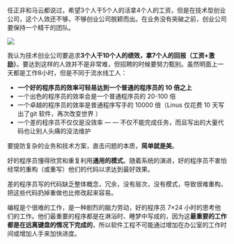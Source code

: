 [//title]: (技术公司的人效-好的程序员效率是普通程序员的10倍)
[//englishtitle]: (a-good-developer-is-10-times-more-efficient-than-an-average-developer)
[//category]: (career)
[//tags]: (创业公司,软件工程,招聘)
[//createtime]: (20200504)
[//updatetime]: (20200504)

任正非和马云都说过，希望3个人干5个人的活拿4个人的工资，但是在技术型创业公司，这个人效还不够，不够创业公司脱颖而出。在业务没有突破之前，创业公司要保持一个精干的团队。

![](https://cdn.liushiming.cn/img/20200504220538.png)

我认为技术创业公司要追求**3个人干10个人的绩效，拿7个人的回报（工资+激励）**。要达到这样的人效并不是非常难，但招聘的时候要努力甄别。虽然明面上一天都是工作8小时，但是不同于流水线工人：

- **一个好的程序员的效率可轻易达到一个普通的程序员的 10 倍之上**
- 一个出色的程序员的效率会是一个普通程序员的 20-100 倍
- 一个卓越的程序员的效率是普通程序写手的 10000 倍（Linus 仅花费 10 天写出了git 软件，再次改变世界 ）
- 一个差的程序员不仅仅是没效率 — — 不仅不能完成任务，而且写出的大量代码也让别人头痛的没法维护

要提防复杂的业务和技术方案，直击问题的本质，**简单就是美**。

好的程序员懂得欣赏和重复利用**通用的模式**。随着系统的演进，好的程序员不害怕经常的重构（或重写）他们的代码以求达到最好效果。

差的程序员写的代码缺乏整体概念，冗余，没有层次，没有模式，导致很难重构，把这些代码扔掉重做也比修改起来容易。

编程是个很难的工作，是一种剧烈的脑力劳动，好的程序员 7×24 小时的思考他们的工作。他们最重要的程序都是在淋浴时、睡梦中写成的，因为这**最重要的工作都是在远离键盘的情况下完成的**，所以软件工程不可能通过增加在办公室的工作时间或增加人手来加快进度。
